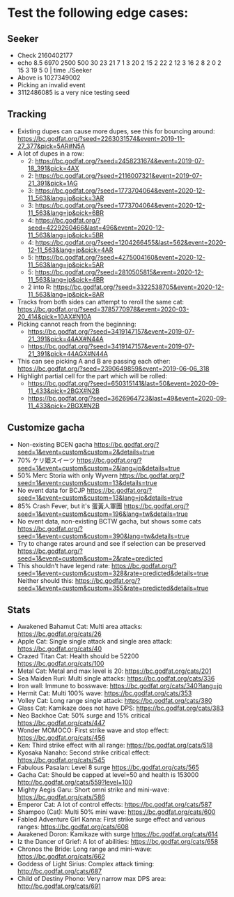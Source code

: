 
# Test the following edge cases:

## Seeker

* Check 2160402177
* echo 8.5 6970 2500 500 30 23 21 7 1 3 20 2 15 2 22 2 12 3 16 2 8 2 0 2 15 3 19 5 0 | time ./Seeker
* Above is 1027349002
* Picking an invalid event
* 3112486085 is a very nice testing seed

## Tracking

* Existing dupes can cause more dupes, see this for bouncing around:
  https://bc.godfat.org/?seed=2263031574&event=2019-11-27_377&pick=5AR#N5A
* A lot of dupes in a row:
  * 2: https://bc.godfat.org/?seed=2458231674&event=2019-07-18_391&pick=4AX
  * 2: https://bc.godfat.org/?seed=2116007321&event=2019-07-21_391&pick=1AG
  * 3: https://bc.godfat.org/?seed=1773704064&event=2020-12-11_563&lang=jp&pick=3AR
  * 3: https://bc.godfat.org/?seed=1773704064&event=2020-12-11_563&lang=jp&pick=6BR
  * 4: https://bc.godfat.org/?seed=4229260466&last=496&event=2020-12-11_563&lang=jp&pick=5BR
  * 4: https://bc.godfat.org/?seed=1204266455&last=562&event=2020-12-11_563&lang=jp&pick=4AR
  * 5: https://bc.godfat.org/?seed=4275004160&event=2020-12-11_563&lang=jp&pick=5AR
  * 5: https://bc.godfat.org/?seed=2810505815&event=2020-12-11_563&lang=jp&pick=4BR
  * 2 into R: https://bc.godfat.org/?seed=3322538705&event=2020-12-11_563&lang=jp&pick=8AR
* Tracks from both sides can attempt to reroll the same cat:
  https://bc.godfat.org/?seed=3785770978&event=2020-03-20_414&pick=10AX#N10A
* Picking cannot reach from the beginning:
  * https://bc.godfat.org/?seed=3419147157&event=2019-07-21_391&pick=44AX#N44A
  * https://bc.godfat.org/?seed=3419147157&event=2019-07-21_391&pick=44AGX#N44A
* This can see picking A and B are passing each other:
  https://bc.godfat.org/?seed=2390649859&event=2019-06-06_318
* Highlight partial cell for the part which will be rolled:
  * https://bc.godfat.org/?seed=650315141&last=50&event=2020-09-11_433&pick=2BGX#N2B
  * https://bc.godfat.org/?seed=3626964723&last=49&event=2020-09-11_433&pick=2BGX#N2B

## Customize gacha

* Non-existing BCEN gacha
  https://bc.godfat.org/?seed=1&event=custom&custom=2&details=true
* 70% ケリ姫スイーツ
  https://bc.godfat.org/?seed=1&event=custom&custom=2&lang=jp&details=true
* 50% Merc Storia with only Wyvern
  https://bc.godfat.org/?seed=1&event=custom&custom=13&details=true
* No event data for BCJP
  https://bc.godfat.org/?seed=1&event=custom&custom=13&lang=jp&details=true
* 85% Crash Fever, but it's 蛋黃人軍團
  https://bc.godfat.org/?seed=1&event=custom&custom=196&lang=tw&details=true
* No event data, non-existing BCTW gacha, but shows some cats
  https://bc.godfat.org/?seed=1&event=custom&custom=390&lang=tw&details=true
* Try to change rates around and see if selection can be preserved
  https://bc.godfat.org/?seed=1&event=custom&custom=2&rate=predicted
* This shouldn't have legend rate:
  https://bc.godfat.org/?seed=1&event=custom&custom=328&rate=predicted&details=true
  Neither should this:
  https://bc.godfat.org/?seed=1&event=custom&custom=355&rate=predicted&details=true

## Stats

* Awakened Bahamut Cat: Multi area attacks:
  https://bc.godfat.org/cats/26
* Apple Cat: Single single attack and single area attack:
  https://bc.godfat.org/cats/40
* Crazed Titan Cat: Health should be 52200
  https://bc.godfat.org/cats/100
* Metal Cat: Metal and max level is 20:
  https://bc.godfat.org/cats/201
* Sea Maiden Ruri: Multi single attacks:
  https://bc.godfat.org/cats/336
* Iron wall: Immune to bosswave:
  https://bc.godfat.org/cats/340?lang=jp
* Hermit Cat: Multi 100% wave:
  https://bc.godfat.org/cats/353
* Volley Cat: Long range single attack:
  https://bc.godfat.org/cats/380
* Glass Cat: Kamikaze does not have DPS:
  https://bc.godfat.org/cats/383
* Neo Backhoe Cat: 50% surge and 15% critical
  https://bc.godfat.org/cats/447
* Wonder MOMOCO: First strike wave and stop effect:
  https://bc.godfat.org/cats/456
* Ken: Third strike effect with all range:
  https://bc.godfat.org/cats/518
* Kyosaka Nanaho: Second strike critical effect:
  https://bc.godfat.org/cats/545
* Fabulous Pasalan: Level 8 surge
  https://bc.godfat.org/cats/565
* Gacha Cat: Should be capped at level=50 and health is 153000
  http://bc.godfat.org/cats/559?level=100
* Mighty Aegis Garu: Short omni strike and mini-wave:
  https://bc.godfat.org/cats/586
* Emperor Cat: A lot of control effects:
  https://bc.godfat.org/cats/587
* Shampoo (Cat): Multi 50% mini wave:
  https://bc.godfat.org/cats/600
* Fabled Adventure Girl Kanna: First strike surge effect and various ranges:
  https://bc.godfat.org/cats/608
* Awakened Doron: Kamikaze with surge
  https://bc.godfat.org/cats/614
* Iz the Dancer of Grief: A lot of abilities:
  https://bc.godfat.org/cats/658
* Chronos the Bride: Long range and mini-wave:
  https://bc.godfat.org/cats/662
* Goddess of Light Sirius: Complex attack timing:
  http://bc.godfat.org/cats/687
* Child of Destiny Phono: Very narrow max DPS area:
  http://bc.godfat.org/cats/691
